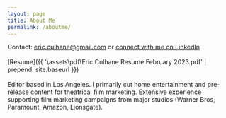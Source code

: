 ```yaml
---
layout: page
title: About Me
permalink: /aboutme/
---
```

<!-- 
Connect with me on LinkedIn.
[Resume.]({{ '\assets\pdf\Eric Culhane Assistant Editing Resume.pdf' | prepend: site.baseurl }}) -->



Contact: eric.culhane@gmail.com or <a href="https://www.linkedin.com/in/eric-culhane/">connect with me on LinkedIn</a> 
<br>
<br>
[Resume]({{ '\assets\pdf\Eric Culhane Resume February 2023.pdf' | prepend: site.baseurl }})
<br>
<br>
Editor based in Los Angeles. I primarily cut home entertainment and pre-release content for theatrical film marketing. Extensive experience supporting film marketing campaigns from major studios (Warner Bros, Paramount, Amazon, Lionsgate). 

<!-- I enjoy cutting innovative, stylized pieces that engage audiences and support each campaign's creative vision.  -->
<!-- I also have experience cutting narrative film, documentary, montage and experimental short-form work. -->


